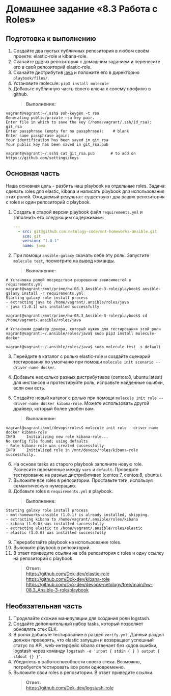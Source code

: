 # Домашнее задание «8.3 Работа с Roles»

## Подготовка к выполнению
1. Создайте два пустых публичных репозитория в любом своём проекте: elastic-role и kibana-role.
2. Скачайте [role](https://github.com/netology-code/mnt-homeworks/blob/master/08-ansible-03-role/roles) из репозитория с домашним заданием и перенесите его в свой репозиторий elastic-role.
3. Скачайте дистрибутив [java](https://www.oracle.com/java/technologies/javase-jdk11-downloads.html) и положите его в директорию `playbook/files/`. 
4. Установите molecule: `pip3 install molecule`
5. Добавьте публичную часть своего ключа к своему профилю в github.
    >**Выполнение:**   
```
vagrant@vagrant:~/.ssh$ ssh-keygen -t rsa
Generating public/private rsa key pair.
Enter file in which to save the key (/home/vagrant/.ssh/id_rsa): git_rsa
Enter passphrase (empty for no passphrase):    # blank
Enter same passphrase again:
Your identification has been saved in git_rsa
Your public key has been saved in git_rsa.pub

vagrant@vagrant:~/.ssh$ cat git_rsa.pub       # to add on https://github.com/settings/keys
```

## Основная часть

Наша основная цель - разбить наш playbook на отдельные roles. Задача: сделать roles для elastic, kibana и написать playbook для использования этих ролей. Ожидаемый результат: существуют два ваших репозитория с roles и один репозиторий с playbook.

1. Создать в старой версии playbook файл `requirements.yml` и заполнить его следующим содержимым:
   ```yaml
   ---
     - src: git@github.com:netology-code/mnt-homeworks-ansible.git
       scm: git
       version: "1.0.1"
       name: java 
   ```
   
2. При помощи `ansible-galaxy` скачать себе эту роль. Запустите  `molecule test`, посмотрите на вывод команды.
    >**Выполнение:**   
```
# Установка ролей посредством разрешения зависимостей в requirements.yml
vagrant@vagrant:/mnt/prime/hw-08.3_Ansible-3-role/playbook$ ansible-galaxy install -r requirements.yml
Starting galaxy role install process
- extracting java to /home/vagrant/.ansible/roles/java
- java (1.0.1) was installed successfully

vagrant@vagrant:/mnt/prime/hw-08.3_Ansible-3-role/playbook$ cd /home/vagrant/.ansible/roles/java

# Установим драйвер докера, который нужен для тестирования этой роли
vagrant@vagrant:~/.ansible/roles/java$ sudo pip3 install molecule-docker

vagrant@vagrant:~/.ansible/roles/java$ sudo molecule test -s default
```

3. Перейдите в каталог с ролью elastic-role и создайте сценарий тестирования по умолчаню при помощи `molecule init scenario --driver-name docker`.
4. Добавьте несколько разных дистрибутивов (centos:8, ubuntu:latest) для инстансов и протестируйте роль, исправьте найденные ошибки, если они есть.
5. Создайте новый каталог с ролью при помощи `molecule init role --driver-name docker kibana-role`. Можете использовать другой драйвер, который более удобен вам.

    >**Выполнение:**   
```
vagrant@vagrant:/mnt/devops/roles$ molecule init role --driver-name docker kibana-role
INFO     Initializing new role kibana-role...
No config file found; using defaults
- Role kibana-role was created successfully
INFO     Initialized role in /mnt/devops/roles/kibana-role successfully.
```

6. На основе tasks из старого playbook заполните новую role. Разнесите переменные между `vars` и `default`. Проведите тестирование на разных дистрибитивах (centos:7, centos:8, ubuntu).
7. Выложите все roles в репозитории. Проставьте тэги, используя семантическую нумерацию.
8. Добавьте roles в `requirements.yml` в playbook.
    >**Выполнение:**   
```
Starting galaxy role install process
- mnt-homeworks-ansible (1.0.1) is already installed, skipping.
- extracting kibana to /home/vagrant/.ansible/roles/kibana
- kibana (1.0.0) was installed successfully
- extracting elastic to /home/vagrant/.ansible/roles/elastic
- elastic (1.0.0) was installed successfully
```
9. Переработайте playbook на использование roles.
10. Выложите playbook в репозиторий.
11. В ответ приведите ссылки на оба репозитория с roles и одну ссылку на репозиторий с playbook.
    >**Ответ:**   
    >https://github.com/Dok-dev/elastic-role    
    >https://github.com/Dok-dev/kibana-role    
    >https://github.com/Dok-dev/devops-netology/tree/main/hw-08.3_Ansible-3-role/playbook    

## Необязательная часть

1. Проделайте схожие манипуляции для создания роли logstash.
2. Создайте дополнительный набор tasks, который позволяет обновлять стек ELK.
3. В ролях добавьте тестирование в раздел `verify.yml`. Данный раздел должен проверять, что elastic запущен и возвращает успешный статус по API, web-интерфейс kibana отвечает без кодов ошибки, logstash через команду `logstash -e 'input { stdin { } } output { stdout {} }'`.
4. Убедитесь в работоспособности своего стека. Возможно, потребуется тестировать все роли одновременно.
5. Выложите свои roles в репозитории. В ответ приведите ссылки.
    >**Ответ:**   
    >https://github.com/Dok-dev/logstash-role   